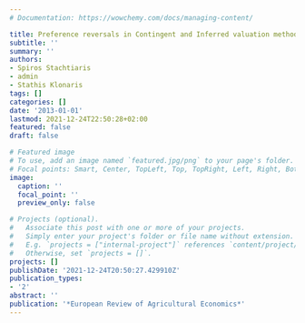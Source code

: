 ```yaml
---
# Documentation: https://wowchemy.com/docs/managing-content/

title: Preference reversals in Contingent and Inferred valuation methods
subtitle: ''
summary: ''
authors:
- Spiros Stachtiaris
- admin
- Stathis Klonaris
tags: []
categories: []
date: '2013-01-01'
lastmod: 2021-12-24T22:50:28+02:00
featured: false
draft: false

# Featured image
# To use, add an image named `featured.jpg/png` to your page's folder.
# Focal points: Smart, Center, TopLeft, Top, TopRight, Left, Right, BottomLeft, Bottom, BottomRight.
image:
  caption: ''
  focal_point: ''
  preview_only: false

# Projects (optional).
#   Associate this post with one or more of your projects.
#   Simply enter your project's folder or file name without extension.
#   E.g. `projects = ["internal-project"]` references `content/project/deep-learning/index.md`.
#   Otherwise, set `projects = []`.
projects: []
publishDate: '2021-12-24T20:50:27.429910Z'
publication_types:
- '2'
abstract: ''
publication: '*European Review of Agricultural Economics*'
---
```

